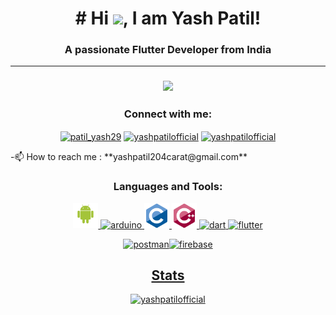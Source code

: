 

<h1 align="center"># Hi <img src="https://raw.githubusercontent.com/MartinHeinz/MartinHeinz/master/wave.gif" width="30">, I am Yash Patil! </h1>

<h3 align="center">A passionate Flutter Developer from India</h3>

<hr />

<h3 align="center"><img src="https://seodigitalindiamarketing.com/wp-content/uploads/2020/12/gif-5.gif" width="150" /></h3>
<h3 align="center">Connect with me:</h3>

<p align="center">
<a href="https://twitter.com/patil_yash29" target="blank"><img align="center" src="https://raw.githubusercontent.com/rahuldkjain/github-profile-readme-generator/master/src/images/icons/Social/twitter.svg" alt="patil_yash29" height="30" width="40" /></a>
<a href="https://www.linkedin.com/in/yash-patil-14179816b/" target="blank"><img align="center" src="https://raw.githubusercontent.com/rahuldkjain/github-profile-readme-generator/master/src/images/icons/Social/linked-in-alt.svg" alt="yashpatilofficial" height="30" width="40" /></a>
<a href="https://instagram.com/yashpatilofficial" target="blank"><img align="center" src="https://raw.githubusercontent.com/rahuldkjain/github-profile-readme-generator/master/src/images/icons/Social/instagram.svg" alt="yashpatilofficial" height="30" width="40" /></a>
</p>
-📫 How to reach me : **yashpatil204carat@gmail.com**

<h3 align="center">Languages and Tools:</h3>
<p align="center"> <a href="https://developer.android.com" target="_blank"> <img src="https://raw.githubusercontent.com/devicons/devicon/master/icons/android/android-original-wordmark.svg" alt="android" width="40" height="40"/> </a> <a href="https://www.arduino.cc/" target="_blank"> <img src="https://cdn.worldvectorlogo.com/logos/arduino-1.svg" alt="arduino" width="40" height="40"/> </a> <a href="https://www.cprogramming.com/" target="_blank"> <img src="https://raw.githubusercontent.com/devicons/devicon/master/icons/c/c-original.svg" alt="c" width="40" height="40"/> </a> <a href="https://www.w3schools.com/cpp/" target="_blank"> <img src="https://raw.githubusercontent.com/devicons/devicon/master/icons/cplusplus/cplusplus-original.svg" alt="cplusplus" width="40" height="40"/> </a> <a href="https://dart.dev" target="_blank"> <img src="https://www.vectorlogo.zone/logos/dartlang/dartlang-icon.svg" alt="dart" width="40" height="40"/> </a> <a href="https://flutter.dev" target="_blank"> <img src="https://www.vectorlogo.zone/logos/flutterio/flutterio-icon.svg" alt="flutter" width="40" height="40"/> </a> 
</p>
<p align="center"> <a href="https://www.postman.com" target="_blank"><img src="https://www.svgrepo.com/show/354202/postman-icon.svg" alt="postman" width="40" height="40"><a href="https://firebase.google.com/" target="_blank"><img src="https://www.svgrepo.com/show/353735/firebase.svg" alt="firebase" width="40" height="40"></p>

<div align="center" width="100%">
<h2 >Stats</h2>
<img  src="https://github-readme-stats.vercel.app/api?username=yashpatilofficial&show_icons=true&locale=en" alt="yashpatilofficial" />
</div>
